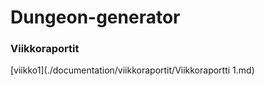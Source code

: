 # Dungeon-generator

### Viikkoraportit
[viikko1](./documentation/viikkoraportit/Viikkoraportti 1.md)

